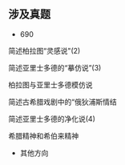 ## 涉及真题
- 690
  
简述柏拉图“灵感说"(2)

简述亚里士多德的“摹仿说”(3)

柏拉图与亚里士多德模仿说

简述古希腊戏剧中的“俄狄浦斯情结

简述亚里士多德的净化说(4)

希腊精神和希伯来精神

- 其他方向 
